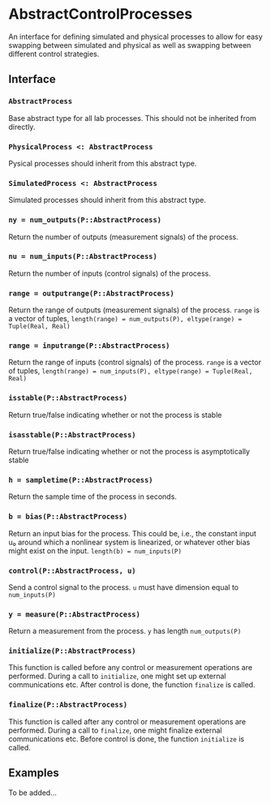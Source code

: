 # AbstractControlProcesses
An interface for defining simulated and physical processes to allow for easy swapping between simulated and physical as well as swapping between different control strategies.

## Interface

### `AbstractProcess`
Base abstract type for all lab processes. This should not be inherited from directly.

### `PhysicalProcess <: AbstractProcess`
Pysical processes should inherit from this abstract type.

### `SimulatedProcess <: AbstractProcess`
Simulated processes should inherit from this abstract type.

### `ny = num_outputs(P::AbstractProcess)`
Return the number of outputs (measurement signals) of the process.

### `nu = num_inputs(P::AbstractProcess)`
Return the number of inputs (control signals) of the process.

### `range = outputrange(P::AbstractProcess)`
Return the range of outputs (measurement signals) of the process. `range` is a vector of
tuples,  `length(range) = num_outputs(P), eltype(range) = Tuple(Real, Real)`

### `range = inputrange(P::AbstractProcess)`
Return the range of inputs (control signals) of the process. `range` is a vector of
tuples,  `length(range) = num_inputs(P), eltype(range) = Tuple(Real, Real)`

### `isstable(P::AbstractProcess)`
Return true/false indicating whether or not the process is stable

### `isasstable(P::AbstractProcess)`
Return true/false indicating whether or not the process is asymptotically stable

### `h = sampletime(P::AbstractProcess)`
Return the sample time of the process in seconds.

### `b = bias(P::AbstractProcess)`
Return an input bias for the process. This could be, i.e., the constant input u₀ around which
a nonlinear system is linearized, or whatever other bias might exist on the input.
`length(b) = num_inputs(P)`

### `control(P::AbstractProcess, u)`
Send a control signal to the process. `u` must have dimension equal to `num_inputs(P)`

### `y = measure(P::AbstractProcess)`
Return a measurement from the process. `y` has length `num_outputs(P)`

### `initialize(P::AbstractProcess)`
This function is called before any control or measurement operations are performed. During a call to `initialize`, one might set up external communications etc. After control is done,
the function `finalize` is called.

### `finalize(P::AbstractProcess)`
This function is called after any control or measurement operations are performed. During a call to `finalize`, one might finalize external communications etc. Before control is done,
the function `initialize` is called.

## Examples

To be added...